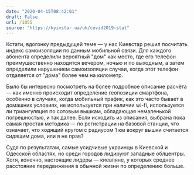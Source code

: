 ```yaml
---
date: "2020-04-15T08:42:01"
draft: False
url: /1055
source: "https://kyivstar.ua/uk/covid2019-stat"
---
```


Кстати, вдогонку предыдущей теме — у нас Киевстар решил посчитать индекс самоизоляции по данным мобильной связи. Для каждого абонента определили вероятный "дом" как место, где его телефон преимущественно находится вечером, ночью и по выходным, а затем определили нарушением самоизоляции случаи, когда этот телефон отдаляется от "дома" более чем на километр.

Было бы интересно посмотреть на более подробное описание расчёта — как именно происходит определение геопозиции смартфона, особенно в случаях, когда мобильный трафик, как это часто бывает в домашних условиях, не используется при наличии wi-fi, используется ли триангуляция по сотовым вышкам, обладающая немаленькой погрешностью, и так далее. Если исходить из описания, выбрана пока самая простая методика — по регистрации на базовой станции, что означает, что ходящий кругом с радиусом 1 км вокруг вышки считается сидящим дома, или я не прав?

Судя по результатам, самые усидчивые украинцы в Киевской и Одесской областях, но среди городов лидируют западные облцентры. Хотя, конечно, настоящие лидеры — киевляне, у которых среднее расстояние передвижения в обычной жизни по определению больше.
